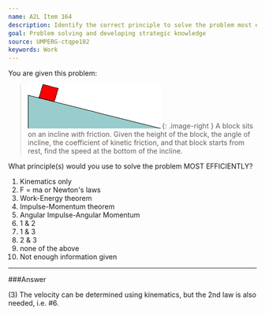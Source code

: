 ```yaml
---
name: A2L Item 164
description: Identify the correct principle to solve the problem most efficiently.
goal: Problem solving and developing strategic knowledge
source: UMPERG-ctqpe102
keywords: Work
---
```


You are given this problem:

<blockquote>

![Item164_fig1.gif](../images/Item164_fig1.gif){: .image-right } A
block sits on an incline <i>with</i> friction. Given the height of the
block, the angle of incline, the coefficient of kinetic friction, and
that block starts from rest, find the speed at the bottom of the
incline.

</blockquote>

What principle(s) would you use to solve the problem MOST EFFICIENTLY?

1. Kinematics only
2. F = ma or Newton's laws
3. Work-Energy theorem
4. Impulse-Momentum theorem
5. Angular Impulse-Angular Momentum
6. 1 & 2
7. 1 & 3
8. 2 & 3
9. none of the above
10. Not enough information given


<hr/>

###Answer 

(3) The velocity can be determined using kinematics, but the 2nd
law is also needed, i.e. #6.
